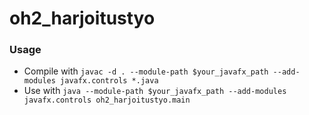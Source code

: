 # oh2_harjoitustyo

### Usage
- Compile with
`javac -d . --module-path $your_javafx_path --add-modules javafx.controls *.java`
- Use with
`java --module-path $your_javafx_path --add-modules javafx.controls oh2_harjoitustyo.main`



